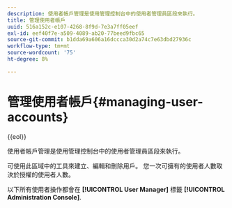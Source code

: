 ```yaml
---
description: 使用者帳戶管理是使用管理控制台中的使用者管理員區段來執行。
title: 管理使用者帳戶
uuid: 516a152c-e107-4268-8f9d-7e3a7ff05eef
exl-id: eef40f7e-a509-4089-ab20-77beed9fbc65
source-git-commit: b1dda69a606a16dccca30d2a74c7e63dbd27936c
workflow-type: tm+mt
source-wordcount: '75'
ht-degree: 8%

---
```


# 管理使用者帳戶{#managing-user-accounts}

{{eol}}

使用者帳戶管理是使用管理控制台中的使用者管理員區段來執行。

可使用此區域中的工具來建立、編輯和刪除用戶。 您一次可擁有的使用者人數取決於授權的使用者人數。

以下所有使用者操作都會在 **[!UICONTROL User Manager]** 標籤 **[!UICONTROL Administration Console]**.
